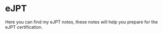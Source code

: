 # eJPT
Here you can find my eJPT notes, these notes will help you prepare for the eJPT certification. 
